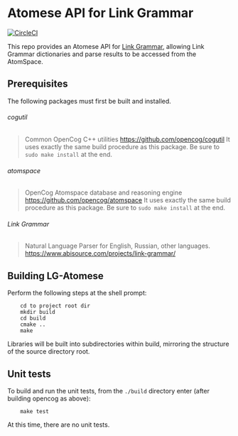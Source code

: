 Atomese API for Link Grammar
============================

[![CircleCI](https://circleci.com/gh/opencog/opencog.svg?style=svg)](https://circleci.com/gh/opencog/lg-atomese)

This repo provides an Atomese API for
[Link Grammar](https://github.com/opencog/link-grammar), allowing Link
Grammar dictionaries and parse results to be accessed from the
AtomSpace.

Prerequisites
-------------
The following packages must first be built and installed.

###### cogutil
> Common OpenCog C++ utilities
> https://github.com/opencog/cogutil
> It uses exactly the same build procedure as this package. Be sure
  to `sudo make install` at the end.

###### atomspace
> OpenCog Atomspace database and reasoning engine
> https://github.com/opencog/atomspace
> It uses exactly the same build procedure as this package. Be sure
  to `sudo make install` at the end.

###### Link Grammar
> Natural Language Parser for English, Russian, other languages.
> https://www.abisource.com/projects/link-grammar/


Building LG-Atomese
-------------------
Perform the following steps at the shell prompt:
```
    cd to project root dir
    mkdir build
    cd build
    cmake ..
    make
```
Libraries will be built into subdirectories within build, mirroring
the structure of the source directory root.


Unit tests
----------
To build and run the unit tests, from the `./build` directory enter
(after building opencog as above):
```
    make test
```

At this time, there are no unit tests.
